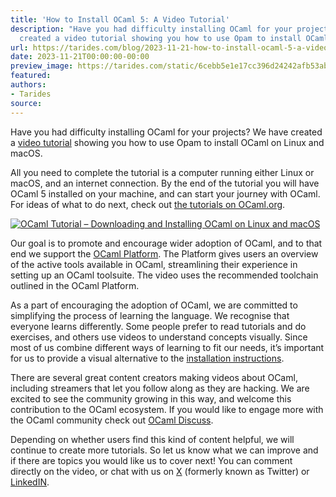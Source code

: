 ```yaml
---
title: 'How to Install OCaml 5: A Video Tutorial'
description: "Have you had difficulty installing OCaml for your projects? We have
  created a video tutorial showing you how to use Opam to install OCaml on\u2026"
url: https://tarides.com/blog/2023-11-21-how-to-install-ocaml-5-a-video-tutorial
date: 2023-11-21T00:00:00-00:00
preview_image: https://tarides.com/static/6cebb5e1e17cc396d24242afb53aba36/764f4/zoomdogs.jpg
featured:
authors:
- Tarides
source:
---
```


<p>Have you had difficulty installing OCaml for your projects? We have created a <a href="https://youtu.be/sy4EQirNMUI">video tutorial</a> showing you how to use Opam to install OCaml on Linux and macOS.</p>
<p>All you need to complete the tutorial is a computer running either Linux or macOS, and an internet connection. By the end of the tutorial you will have OCaml 5 installed on your machine, and can start your journey with OCaml. For ideas of what to do next, check out <a href="https://ocaml.org/docs/tour-of-ocaml">the tutorials on OCaml.org</a>.</p>
<p><a href="http://www.youtube.com/watch?v=sy4EQirNMUI" title="How to Install OCaml on Linux and macOS"><img src="http://img.youtube.com/vi/sy4EQirNMUI/0.jpg" alt="OCaml Tutorial &ndash; Downloading and Installing OCaml on Linux and macOS"/></a></p>
<p>Our goal is to promote and encourage wider adoption of OCaml, and to that end we support the <a href="https://ocaml.org/docs/platform">OCaml Platform</a>. The Platform gives users an overview of the active tools available in OCaml, streamlining their experience in setting up an OCaml toolsuite. The video uses the recommended toolchain outlined in the OCaml Platform.</p>
<p>As a part of encouraging the adoption of OCaml, we are committed to simplifying the process of learning the language. We recognise that everyone learns differently. Some people prefer to read tutorials and do exercises, and others use videos to understand concepts visually. Since most of us combine different ways of learning to fit our needs, it&rsquo;s important for us to provide a visual alternative to the <a href="https://ocaml.org/install">installation instructions</a>.</p>
<p>There are several great content creators making videos about OCaml, including streamers that let you follow along as they are hacking. We are excited to see the community growing in this way, and welcome this contribution to the OCaml ecosystem. If you would like to engage more with the OCaml community check out <a href="https://discuss.ocaml.org/">OCaml Discuss</a>.</p>
<p>Depending on whether users find this kind of content helpful, we will continue to create more tutorials. So let us know what we can improve and if there are topics you would like us to cover next! You can comment directly on the video, or chat with us on <a href="https://twitter.com/tarides_">X</a> (formerly known as Twitter) or <a href="https://www.linkedin.com/company/tarides">LinkedIN</a>.</p>

